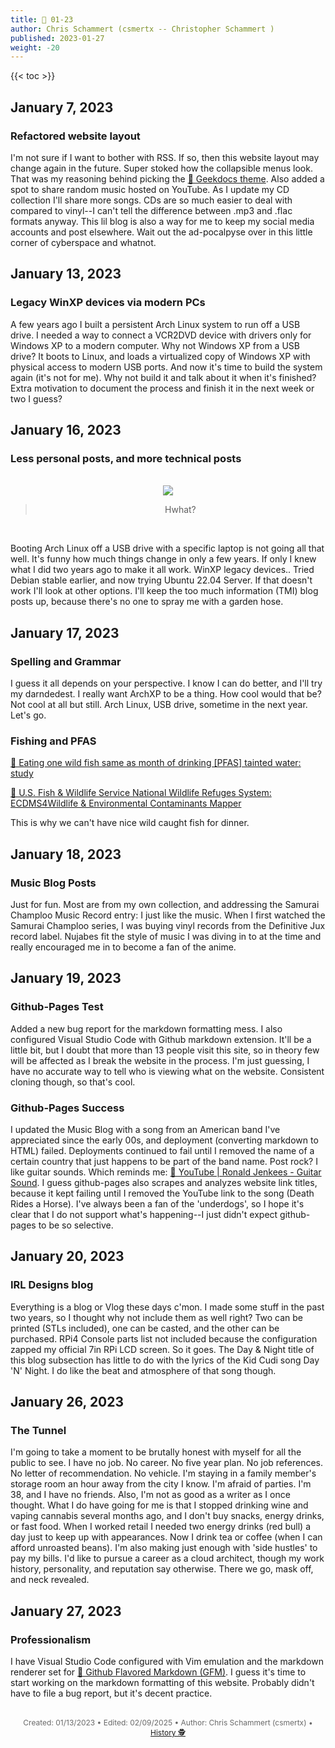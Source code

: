 ```yaml
---
title: 📁 01-23
author: Chris Schammert (csmertx -- Christopher Schammert )
published: 2023-01-27
weight: -20
---
```


<!-- The content of this website was written by Christopher Schammert aka Chris Schammert -->

<!--more-->

{{< toc >}}

## January 7, 2023
### Refactored website layout

I'm not sure if I want to bother with RSS. If so, then this website layout may change again in the future. Super stoked how the collapsible menus look. That was my reasoning behind picking the [🔗 Geekdocs theme](https://geekdocs.de/). Also added a spot to share random music hosted on YouTube. As I update my CD collection I'll share more songs. CDs are so much easier to deal with compared to vinyl--I can't tell the difference between .mp3 and .flac formats anyway. This lil blog is also a way for me to keep my social media accounts and post elsewhere. Wait out the ad-pocalpyse over in this little corner of cyberspace and whatnot.

## January 13, 2023
### Legacy WinXP devices via modern PCs

A few years ago I built a persistent Arch Linux system to run off a USB drive. I needed a way to connect a VCR2DVD device with drivers only for Windows XP to a modern computer. Why not Windows XP from a USB drive? It boots to Linux, and loads a virtualized copy of Windows XP with physical access to modern USB ports. And now it's time to build the system again (it's not for me). Why not build it and talk about it when it's finished? Extra motivation to document the process and finish it in the next week or two I guess?

## January 16, 2023
### Less personal posts, and more technical posts

<br />
<div style="text-align: center;">
<img src="https://i.imgur.com/zjzcoSa.gif"/>

> Hwhat?

</div>
<br />

Booting Arch Linux off a USB drive with a specific laptop is not going all that well. It's funny how much things change in only a few years. If only I knew what I did two years ago to make it all work. WinXP legacy devices.. Tried Debian stable earlier, and now trying Ubuntu 22.04 Server. If that doesn't work I'll look at other options. I'll keep the too much information (TMI) blog posts up, because there's no one to spray me with a garden hose.

## January 17, 2023
### Spelling and Grammar

I guess it all depends on your perspective. I know I can do better, and I'll try my darndedest. I really want ArchXP to be a thing. How cool would that be? Not cool at all but still. Arch Linux, USB drive, sometime in the next year. Let's go.

### Fishing and PFAS

[🔗 Eating one wild fish same as month of drinking [PFAS] tainted water: study](https://phys.org/news/2023-01-wild-fish-month-tainted.html)


[🔗 U.S. Fish & Wildlife Service National Wildlife Refuges System: ECDMS4Wildlife & Environmental Contaminants Mapper](https://ecos.fws.gov/ecdms4/)

This is why we can't have nice wild caught fish for dinner.

## January 18, 2023
### Music Blog Posts

Just for fun. Most are from my own collection, and addressing the Samurai Champloo Music Record entry: I just like the music. When I first watched the Samurai Champloo series, I was buying vinyl records from the Definitive Jux record label. Nujabes fit the style of music I was diving in to at the time and really encouraged me in to become a fan of the anime.

## January 19, 2023
### Github-Pages Test

Added a new bug report for the markdown formatting mess. I also configured Visual Studio Code with Github markdown extension. It'll be a little bit, but I doubt that more than 13 people visit this site, so in theory few will be affected as I break the website in the process. I'm just guessing, I have no accurate way to tell who is viewing what on the website. Consistent cloning though, so that's cool.

### Github-Pages Success

I updated the Music Blog with a song from an American band I've appreciated since the early 00s, and deployment (converting markdown to HTML) failed. Deployments continued to fail until I removed the name of a certain country that just happens to be part of the band name. Post rock? I like guitar sounds. Which reminds me: [🔗 YouTube | Ronald Jenkees - Guitar Sound](https://www.youtube.com/watch?v=smE-uIljiGo). I guess github-pages also scrapes and analyzes website link titles, because it kept failing until I removed the YouTube link to the song (Death Rides a Horse). I've always been a fan of the 'underdogs', so I hope it's clear that I do not support what's happening--I just didn't expect github-pages to be so selective.


## January 20, 2023
### IRL Designs blog

Everything is a blog or Vlog these days c'mon. I made some stuff in the past two years, so I thought why not include them as well right? Two can be printed (STLs included), one can be casted, and the other can be purchased. RPi4 Console parts list not included because the configuration zapped my official 7in RPi LCD screen. So it goes. The Day & Night title of this blog subsection has little to do with the lyrics of the Kid Cudi song Day 'N' Night. I do like the beat and atmosphere of that song though.


## January 26, 2023
### The Tunnel

I'm going to take a moment to be brutally honest with myself for all the public to see. I have no job. No career. No five year plan. No job references. No letter of recommendation. No vehicle. I'm staying in a family member's storage room an hour away from the city I know. I'm afraid of parties. I'm 38, and I have no friends. Also, I'm not as good as a writer as I once thought. What I do have going for me is that I stopped drinking wine and vaping cannabis several months ago, and I don't buy snacks, energy drinks, or fast food. When I worked retail I needed two energy drinks (red bull) a day just to keep up with appearances. Now I drink tea or coffee (when I can afford unroasted beans). I'm also making just enough with 'side hustles' to pay my bills. I'd like to pursue a career as a cloud architect, though my work history, personality, and reputation say otherwise. There we go, mask off, and neck revealed.


## January 27, 2023
### Professionalism

I have Visual Studio Code configured with Vim emulation and the markdown renderer set for [🔗 Github Flavored Markdown (GFM)](https://github.github.com/gfm/#what-is-github-flavored-markdown-). I guess it's time to start working on the markdown formatting of this website. Probably didn't have to file a bug report, but it's decent practice.

<br />

<div style="text-align: center; font-size:12px; color:dimgray">
    Created: 01/13/2023 • Edited: 02/09/2025 • Author: Chris Schammert (csmertx) • 
    <a href="https://github.com/csmertx/csmertx.github.io/commits/main/content/Blog/daynight/2023/0123.md" 
       title="Github.com | csmertx \ csmertx.github.io \ commits \ main \ content \ Blog \ Day & Night \ 0123">
       History 🕵️
    </a>
</div>
